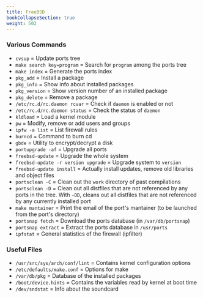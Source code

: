 ```yaml
---
title: FreeBSD
bookCollapseSection: true
weight: 502
---
```


### Various Commands

* `cvsup` = Update ports tree
* `make search key=program` = Search for `program` among the ports tree
* `make index` = Generate the ports index
* `pkg_add` = Install a package
* `pkg_info` = Show info about installed packages
* `pkg_version` = Show version number of an installed package
* `pkg_delete` = Remove a package
* `/etc/rc.d/rc.daemon rcvar` = Check if `daemon` is enabled or not
* `/etc/rc.d/rc.daemon status` = Check the status of `daemon`
* `kldload` = Load a kernel module
* `pw` = Modify, remove or add users and groups
* `ipfw -a list` = List firewall rules
* `burncd` = Command to burn cd
* `gbde` = Utility to encrypt/decrypt a disk
* `portupgrade -af` = Upgrade all ports
* `freebsd-update` = Upgrade the whole system
* `freebsd-update -r version upgrade` = Upgrade system to `version`
* `freebsd-update install` = Actually install updates, remove old libraries and object files
* `portsclean -C` = Clean out the `work` directory of past compilations
* `portsclean -D` = Clean out all distfiles that are not referenced by any ports in the tree. With `-DD`, cleans out all distfiles that are not referenced by any currently installed port
* `make mantainer` = Print the email of the port's mantainer (to be launched from the port's directory)
* `portsnap fetch` = Download the ports database (in `/var/db/portsnap`)
* `portsnap extract` = Extract the ports database in `/usr/ports`
* `ipfstat` = General statistics of the firewall (ipfilter)

### Useful Files

* `/usr/src/sys/arch/conf/lint` = Contains kernel configuration options
* `/etc/defaults/make.conf` = Options for make
* `/var/db/pkg` = Database of the installed packages
* `/boot/device.hints` = Contains the variables read by kernel at boot time
* `/dev/sndstat` = Info about the soundcard
